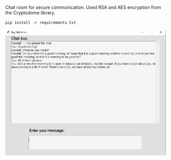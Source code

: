 Chat room for secure communication. Used RSA and AES encryption from the Cryptodome library. 

```
pip install -r requirements.txt
```

![Alt-текст](img/exm.jpg)